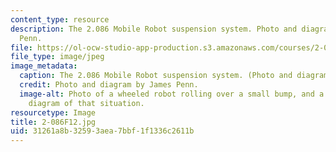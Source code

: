 ```yaml
---
content_type: resource
description: The 2.086 Mobile Robot suspension system. Photo and diagram by James
  Penn.
file: https://ol-ocw-studio-app-production.s3.amazonaws.com/courses/2-086-numerical-computation-for-mechanical-engineers-fall-2012/31261a8b32593aea7bbf1f1336c2611b_2-086F12.jpg
file_type: image/jpeg
image_metadata:
  caption: The 2.086 Mobile Robot suspension system. (Photo and diagram by James Penn.)
  credit: Photo and diagram by James Penn.
  image-alt: Photo of a wheeled robot rolling over a small bump, and a force vector
    diagram of that situation.
resourcetype: Image
title: 2-086F12.jpg
uid: 31261a8b-3259-3aea-7bbf-1f1336c2611b
---
```

